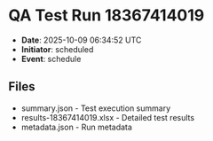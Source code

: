 # QA Test Run 18367414019

- **Date**: 2025-10-09 06:34:52 UTC
- **Initiator**: scheduled
- **Event**: schedule

## Files
- summary.json - Test execution summary
- results-18367414019.xlsx - Detailed test results
- metadata.json - Run metadata
